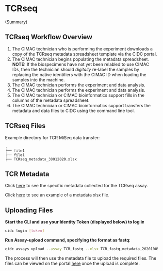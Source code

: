 # TCRseq

(Summary)

## TCRseq Workflow Overview

1. The CIMAC technician who is performing the experiment downloads a copy of the TCRseq metadata spreadsheet template via the CIDC portal.
2. The CIMAC technician begins populating the metadata spreadsheet. **NOTE:** If the biospecimens have not yet been relabled to use CIMAC IDs, then the technician should *digitally* re-label the samples by replacing the native identifiers with the CIMAC ID when loading the samples into the machine.
3. The CIMAC technician performs the experiment and data analysis.
3. The CIMAC technician performs the experiment and data analysis.
4. The CIMAC technician or CIMAC bioinformatics support fills in the columns of the metadata spreadsheet.
5. The CIMAC technician or CIMAC bioinformatics support transfers the metadata and data files to CIDC using the command line tool.

## TCRseq Files

Example directory for TCR MiSeq data transfer:
```
.
├── file1
├── file1
├── TCRseq_metadata_30012020.xlsx
```

## TCR Metadata

Click [here](https://cimac-cidc.github.io/cidc-schemas/docs/templates.metadata.tcr_fastq_template.html) to see the specific metadata collected for the TCRseq assay.

Click [here](https://github.com/CIMAC-CIDC/cidc-schemas/blob/master/template_examples/tcr_fastq_template.xlsx) to see an example of a metadata xlsx file.

## Uploading Files

**Start the CLI and use your Identity Token (displayed below) to log in**
```bash
cidc login [token]
```

**Run Assay-upload command, specifying the format as fastq:**
```bash
cidc assays upload --assay TCR_fastq --xlsx TCR_fastq_metadata_20201005.xlsx
```

The process will then use the metadata file to upload the required files. The files can be viewed on the portal [here](https://stagingportal.cimac-network.org/browse-files) once the upload is complete.
